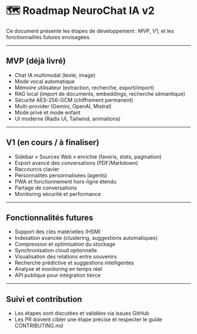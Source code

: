 # 🗺️ Roadmap NeuroChat IA v2

Ce document présente les étapes de développement : MVP, V1, et les fonctionnalités futures envisagées.

---

## MVP (déjà livré)
- Chat IA multimodal (texte, image)
- Mode vocal automatique
- Mémoire utilisateur (extraction, recherche, export/import)
- RAG local (import de documents, embeddings, recherche sémantique)
- Sécurité AES-256-GCM (chiffrement permanent)
- Multi-provider (Gemini, OpenAI, Mistral)
- Mode privé et mode enfant
- UI moderne (Radix UI, Tailwind, animations)

---

## V1 (en cours / à finaliser)
- Sidebar « Sources Web » enrichie (favoris, stats, pagination)
- Export avancé des conversations (PDF/Markdown)
- Raccourcis clavier
- Personnalités personnalisées (agents)
- PWA et fonctionnement hors-ligne étendu
- Partage de conversations
- Monitoring sécurité et performance

---

## Fonctionnalités futures
- Support des clés matérielles (HSM)
- Indexation avancée (clustering, suggestions automatiques)
- Compression et optimisation du stockage
- Synchronisation cloud optionnelle
- Visualisation des relations entre souvenirs
- Recherche prédictive et suggestions intelligentes
- Analyse et monitoring en temps réel
- API publique pour intégration tierce

---

## Suivi et contribution
- Les étapes sont discutées et validées via issues GitHub
- Les PR doivent cibler une étape précise et respecter le guide CONTRIBUTING.md